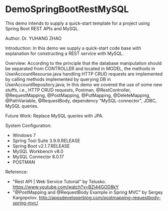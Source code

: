 # DemoSpringBootRestMySQL
This demo intends to supply a quick-start template for a project using Spring Boot REST APIs and MySQL. 

Author: Dr. YUHANG ZHAO

Introduction: 
In this demo we supply a quick-start code base with explanation for constructing a REST service with MySQL.

Overview:
According to the principle that the database manipulation should be separated from CONTROLLER and located in MODEL, the methods in UserAccountResourse.java handling HTTP CRUD requests are implemented by calling methods implemented by querying DB in UserAccountRepository.java;
In this demo we covered the use of some new stuffs, i.e.,
HTTP CRUD requests, Postman,
@RestController,
@RequestMapping, @PostMapping, @PutMapping, @DeleteMapping,
@PathVariable,
@RequestBody,
dependency "MySQL-connector", JDBC, MySQL queries.

Future Work: Replace MySQL queries with JPA.

System Configuration:
- Windows 7
- Spring Tool Suite 3.9.9.RELEASE
- Spring Boot v2.1.7.RELEASE
- MySQL Workbench v8.0
- MySQL Connector 8.0.17
- POSTMAN

Reference: 
- "Rest API | Web Service Tutorial" by Telusko. https://www.youtube.com/watch?v=BZi44GOD8kY
- "@PostMapping and @RequestBody Example in Spring MVC" by Sergey Kargopolov. http://appsdeveloperblog.com/postmapping-requestbody-spring-mvc/
